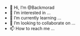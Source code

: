- 👋 Hi, I’m @Backmorad
- 👀 I’m interested in ...
- 🌱 I’m currently learning ...
- 💞️ I’m looking to collaborate on ...
- 📫 How to reach me ...

<!---
Backmorad/Backmorad is a ✨ special ✨ repository because its `README.md` (this file) appears on your GitHub profile.
You can click the Preview link to take a look at your changes.
--->
